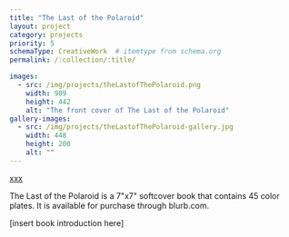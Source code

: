 ```yaml
---
title: "The Last of the Polaroid"
layout: project
category: projects
priority: 5
schemaType: CreativeWork  # itemtype from schema.org
permalink: /:collection/:title/

images:
  - src: /img/projects/theLastofThePolaroid.png
    width: 989
    height: 442
    alt: "The front cover of The Last of the Polaroid"
gallery-images:
  - src: /img/projects/theLastofThePolaroid-gallery.jpg
    width: 448
    height: 200
    alt: ""
---
```


<a itemprop="url" href="http://www.blurb.com/b/7820057-the-last-of-the-polaroid" target="_blank">xxx</a> 

The Last of the Polaroid is a 7"x7" softcover book that contains 45 color plates. It is available for purchase through blurb.com.

[insert book introduction here]
